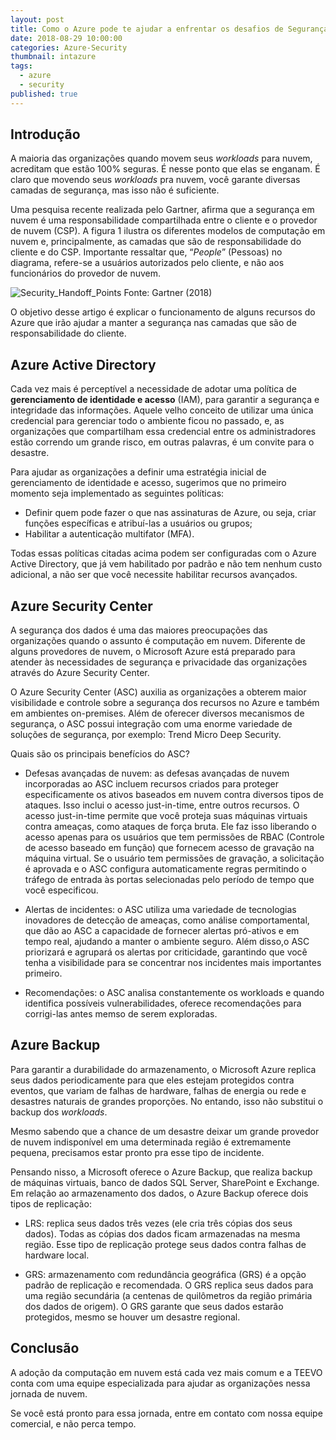 ```yaml
---
layout: post
title: Como o Azure pode te ajudar a enfrentar os desafios de Segurança na Computação em Nuvem
date: 2018-08-29 10:00:00
categories: Azure-Security
thumbnail: intazure
tags:
  - azure
  - security
published: true
---
```


## __Introdução__

A maioria das organizações quando movem seus _workloads_ para nuvem, acreditam que estão 100% seguras. É nesse ponto que elas se enganam. É claro que movendo seus _workloads_ pra nuvem, você garante diversas camadas de segurança, mas isso não é suficiente.

Uma pesquisa recente realizada pelo Gartner, afirma que a segurança em nuvem é uma responsabilidade compartilhada entre o cliente e o provedor de nuvem (CSP). A figura 1 ilustra os diferentes modelos de computação em nuvem e, principalmente, as camadas que são de responsabilidade do cliente e do CSP. Importante ressaltar que, “_People_” (Pessoas) no diagrama, refere-se a usuários autorizados pelo cliente, e não aos funcionários do provedor de nuvem.

![Security_Handoff_Points](https://i.imgur.com/9rs5rnH.png)
Fonte: Gartner (2018)

O objetivo desse artigo é explicar o funcionamento de alguns recursos do Azure que irão ajudar a manter a segurança nas camadas que são de responsabilidade do cliente.

## Azure Active Directory

Cada vez mais é perceptível a necessidade de adotar uma política de __gerenciamento de identidade e acesso__ (IAM), para garantir a segurança e integridade das informações. Aquele velho conceito de utilizar uma única credencial para gerenciar todo o ambiente ficou no passado, e, as organizações que compartilham essa credencial entre os administradores estão correndo um grande risco, em outras palavras, é um convite para o desastre.

Para ajudar as organizações a definir uma estratégia inicial de gerenciamento de identidade e acesso, sugerimos que no primeiro momento seja implementado as seguintes políticas:

- Definir quem pode fazer o que nas assinaturas de Azure, ou seja, criar funções específicas e atribuí-las a usuários ou grupos;
- Habilitar a autenticação multifator (MFA).

Todas essas políticas citadas acima podem ser configuradas com o Azure Active Directory, que já vem habilitado por padrão e não tem nenhum custo adicional, a não ser que você necessite habilitar recursos avançados.

## Azure Security Center

A segurança dos dados é uma das maiores preocupações das organizações quando o assunto é computação em nuvem. Diferente de alguns provedores de nuvem, o Microsoft Azure está preparado para atender às necessidades de segurança e privacidade das organizações através do Azure Security Center.

O Azure Security Center (ASC) auxilia as organizações a obterem maior visibilidade e controle sobre a segurança dos recursos no Azure e também em ambientes on-premises. Além de oferecer diversos mecanismos de segurança, o ASC possui integração com uma enorme variedade de soluções de segurança, por exemplo: Trend Micro Deep Security.

Quais são os principais benefícios do ASC?

- Defesas avançadas de nuvem: as defesas avançadas de nuvem incorporadas ao ASC incluem recursos criados para proteger especificamente os ativos baseados em nuvem contra diversos tipos de ataques. Isso inclui o acesso just-in-time, entre outros recursos. O acesso just-in-time permite que você proteja suas máquinas virtuais contra ameaças, como ataques de força bruta. Ele faz isso liberando o acesso apenas para os usuários que tem permissões de RBAC (Controle de acesso baseado em função) que fornecem acesso de gravação na máquina virtual. Se o usuário tem permissões de gravação, a solicitação é aprovada e o ASC configura automaticamente regras permitindo o tráfego de entrada às portas selecionadas pelo período de tempo que você especificou.

- Alertas de incidentes: o ASC utiliza uma variedade de tecnologias inovadores de detecção de ameaças, como análise comportamental, que dão ao ASC a capacidade de fornecer alertas pró-ativos e em tempo real, ajudando a manter o ambiente seguro. Além disso,o ASC priorizará e agrupará os alertas por criticidade, garantindo que você tenha a visibilidade para se concentrar nos incidentes mais importantes primeiro.

- Recomendações: o ASC analisa constantemente os workloads e quando identifica possíveis vulnerabilidades, oferece recomendações para corrigi-las antes memso de serem exploradas.

## Azure Backup

Para garantir a durabilidade do armazenamento, o Microsoft Azure replica seus dados periodicamente para que eles estejam protegidos contra eventos, que variam de falhas de hardware, falhas de energia ou rede e desastres naturais de grandes proporções. No entando, isso não substitui o backup dos _workloads_.

Mesmo sabendo que a chance de um desastre deixar um grande provedor de nuvem indisponível em uma determinada região é extremamente pequena, precisamos estar pronto pra esse tipo de incidente.

Pensando nisso, a Microsoft oferece o Azure Backup, que realiza backup de máquinas virtuais, banco de dados SQL Server, SharePoint e Exchange. Em relação ao armazenamento dos dados, o Azure Backup oferece dois tipos de replicação:

- LRS: replica seus dados três vezes (ele cria três cópias dos seus dados). Todas as cópias dos dados ficam armazenadas na mesma região. Esse tipo de replicação protege seus dados contra falhas de hardware local.

- GRS: armazenamento com redundância geográfica (GRS) é a opção padrão de replicação e recomendada. O GRS replica seus dados para uma região secundária (a centenas de quilômetros da região primária dos dados de origem). O GRS garante que seus dados estarão protegidos, mesmo se houver um desastre regional.

## Conclusão

A adoção da computação em nuvem está cada vez mais comum e a TEEVO conta com uma equipe especializada para ajudar as organizações nessa jornada de nuvem.

Se você está pronto para essa jornada, entre em contato com nossa equipe comercial, e não perca tempo.